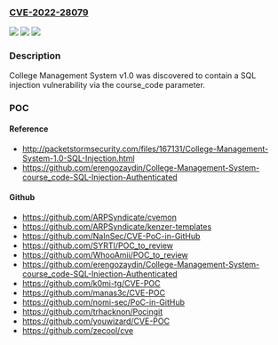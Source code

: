 ### [CVE-2022-28079](https://cve.mitre.org/cgi-bin/cvename.cgi?name=CVE-2022-28079)
![](https://img.shields.io/static/v1?label=Product&message=n%2Fa&color=blue)
![](https://img.shields.io/static/v1?label=Version&message=n%2Fa&color=blue)
![](https://img.shields.io/static/v1?label=Vulnerability&message=n%2Fa&color=brighgreen)

### Description

College Management System v1.0 was discovered to contain a SQL injection vulnerability via the course_code parameter.

### POC

#### Reference
- http://packetstormsecurity.com/files/167131/College-Management-System-1.0-SQL-Injection.html
- https://github.com/erengozaydin/College-Management-System-course_code-SQL-Injection-Authenticated

#### Github
- https://github.com/ARPSyndicate/cvemon
- https://github.com/ARPSyndicate/kenzer-templates
- https://github.com/NaInSec/CVE-PoC-in-GitHub
- https://github.com/SYRTI/POC_to_review
- https://github.com/WhooAmii/POC_to_review
- https://github.com/erengozaydin/College-Management-System-course_code-SQL-Injection-Authenticated
- https://github.com/k0mi-tg/CVE-POC
- https://github.com/manas3c/CVE-POC
- https://github.com/nomi-sec/PoC-in-GitHub
- https://github.com/trhacknon/Pocingit
- https://github.com/youwizard/CVE-POC
- https://github.com/zecool/cve

